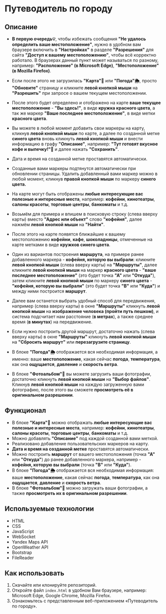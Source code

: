# Путеводитель по городу

## Описание
- <b>В первую очередь💡</b>, чтобы избежать сообщения <b>"Не удалось определить ваше местоположение"</b>, нужно в удобном вам браузере включить в <b>"Настройках"</b> в разделе <b>"Разрешения"</b> для сайта <b>"Доступ к вашему местоположению"</b>, чтобы всё корректно работало. В браузерах данный пункт может называться по разному, например: <b>"Расположение" (в Microsoft Edge)</b>, <b>"Местоположение" (в Mozilla Firefox)</b>. 
- Если после этого не загрузилась <b>"Карта"🧭</b> или <b>"Погода"🌦️</b>, просто <b>"Обновите"</b> страницу и кликните <b>левой кнопкой мыши</b> на <b>"Разрешить"</b> при запросе о вашем текущем местоположении. 
- После этого будет определено и отображено на карте <b>ваше текущее местоположение</b> - <b>"Вы здесь!"</b>, в виде <b>кружка красного цвета</b>, а так же маркер <b>"Ваше последнее местоположение"</b>, в виде метки <b>красного цвета</b>.

- Вы можете в любой момент добавить свои маркеры на карту, кликнув <b>левой кнопкой мыши</b> по карте, а далее по созданной метке <b>синего цвета</b> вновь кликнуть <b>левой кнопкой мыши</b> и внести информацию в графу <b>"Описание"</b>, например: <b>"Тут готовят вкусное кофе и выпечку!"</b>🤩 и далее нажать <b>"Сохранить"</b>.  
- Дата и время на созданной метке</b> проставятся автоматически.

- Созданные вами маркеры подтянутся автоматически при обновлении страницы. Удалить добавленный вами маркер можно в любой момент, кликнув <b>правой кнопкой мыши</b> по маркеру <b>синего цвета.</b>
- На карте могут быть отображены <b>любые интересующие вас полезные и интересные места</b>, например: <b>кофейни</b>, <b>кинотеатры</b>, <b>салоны красоты</b>, <b>торговые центры</b>, <b>банкоматы</b> и т.д.
- Возьмём для примера и впишем в поисковую строку (слева вверху карты) вместо <b>"Адрес или объект"</b> слово <b>"кофейня"</b>, далее нажмём <b>левой кнопкой мыши</b> на <b>"Найти"</b>.
- После этого на карте появятся ближайшие к вашему местоположению <b>кофейни</b>, <b>кафе</b>, <b>шоколадницы</b>, отмеченные на карте метками в виде <b>кружков синего цвета</b>.

- Один из вариантов построения <b>маршрута</b>, на примере ранее добавленного маркера - <b>кофейня, которую вы выбрали</b>: кликните <b>левой кнопкой мыши</b> (слева вверху карты) на <b>"Маршруты"</b>, далее кликните <b>левой кнопкой мыши</b> на маркер <b>красного цвета</b> - <b>"ваше последнее местоположение"</b> (это будет точка <b>"А"</b> или <b>"Откуда"</b>), затем кликните <b>левой кнопкой мыши</b> по маркеру <b>синего цвета</b> - <b>"кофейня, которую вы выбрали"</b> (это будет точка <b>"В"</b> или <b>"Куда"</b>) и между ними построится <b>маршрут</b>.
- Далее вам останется выбрать удобный способ для передвижения, например (слева вверху карты) в окне <b>"Маршруты"</b> кликнуть <b>левой кнопкой мыши</b> на <b>изображение человека (пройти путь пешком)</b>, и система подсчитает нам расстояние (<b>в метрах</b>), а также среднее время (<b>в минутах</b>) на передвижение.
- Если нужно построить другой маршрут, достаточно нажать (слева вверху карты) в окне <b>"Маршруты"</b> кликнуть <b>левой кнопкой мыши</b> на <b>"Сбросить маршрут"</b> или <b>перезагрузите страницу</b>.		

- В блоке <b>"Погода"🌦️</b> отображается вся необходимая информация, а именно: ваше <b>местоположение</b>, какая сейчас <b>погода</b>, <b>температура</b>, как она <b>ощущается</b>, <b>давление</b> и <b>скорость ветра</b>.

- В блоке <b>"Фотоальбом"📸</b> вы можете загрузить ваши фотографии, достаточно кликнуть <b>левой кнопкой мыши</b> на <b>"Выбор файлов"</b>. Кликнув <b>левой кнопкой мыши</b> на каждую загруженную вами фотографию, после этого вы сможете <b>просмотреть её в оригинальном разрешении</b>.

## Функционал
- В блоке <b>"Карта"🧭</b> можно отображать <b>любые интересующие вас полезные и интересные места</b>, например: <b>кофейни</b>, <b>кинотеатры</b>, <b>салоны красоты</b>, <b>торговые центры</b>, <b>банкоматы</b> и т.д.
- Можно добавлять <b>"Описание"</b> под каждой созданной вами меткой.
- Реализовано добавление пользовательских маркеров на карту.
- <b>Дата и время на созданной метке</b> проставятся автоматически.
- Можно построить <b>маршрут</b> от вашего местоположения (точка <b>"А"</b> или <b>"Откуда"</b>) до ранее добавленного маркера, например - <b>кофейня, которую вы выбрали</b> (точка <b>"В"</b> или <b>"Куда"</b>).
- В блоке <b>"Погода"🌦️</b> отображается вся необходимая информация: ваше <b>местоположение</b>, какая сейчас <b>погода</b>, <b>температура</b>, как она <b>ощущается</b>, <b>давление</b> и <b>скорость ветра</b>.
- В блоке <b>"Фотоальбом"📸</b> можно загружать ваши фотографии, а также <b>просмотреть их в оригинальном разрешении</b>.

## Используемые технологии
- HTML
- CSS
- JavaScript
- WebSocket
- Yandex Maps API
- OpenWeather API
- Bootstrap
- FileReader

## Как использовать
1. Скачайте или клонируйте репозиторий.
2. Откройте файл `index.html` в удобном Вам браузере, например: Microsoft Edge, Google Chrome, Mozilla Firefox.
3. Ознакомьтесь с представленным веб-приложением «Путеводитель по городу».

